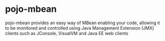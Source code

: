pojo-mbean
==========

pojo-mbean provides an easy way of MBean enabling your code, allowing it to be monitored and controlled using Java Management Extension (JMX) clients such as JConsole, VisualVM and Java EE web clients

